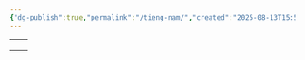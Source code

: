 ```yaml
---
{"dg-publish":true,"permalink":"/tieng-nam/","created":"2025-08-13T15:50:29.916+07:00","updated":"2025-08-13T15:51:11.923+07:00"}
---
```



|     |     |
| --- | --- |
|     |     |
|     |     |
|     |     |
